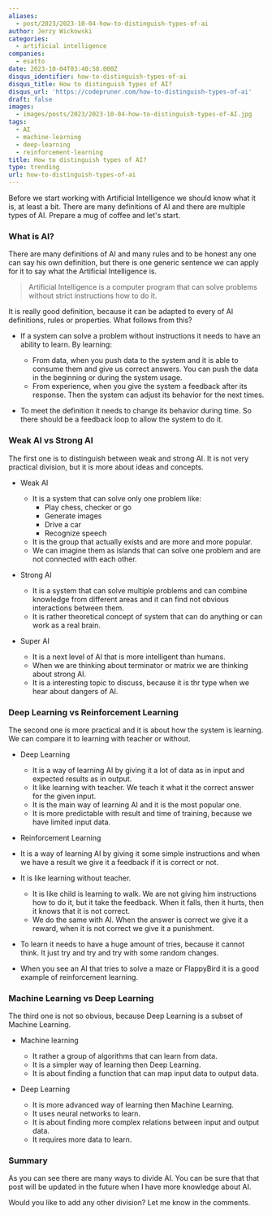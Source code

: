 ```yaml
---
aliases:
  - post/2023/2023-10-04-how-to-distinguish-types-of-ai
author: Jerzy Wickowski
categories:
  - artificial intelligence
companies:
  - esatto
date: 2023-10-04T03:40:58.000Z
disqus_identifier: how-to-distinguish-types-of-ai
disqus_title: How to distinguish types of AI?
disqus_url: 'https://codepruner.com/how-to-distinguish-types-of-ai'
draft: false
images:
  - images/posts/2023/2023-10-04-how-to-distinguish-types-of-AI.jpg
tags:
  - AI
  - machine-learning
  - deep-learning
  - reinforcement-learning
title: How to distinguish types of AI?
type: trending
url: how-to-distinguish-types-of-ai
---
```


Before we start working with Artificial Intelligence we should know what it is, at least a bit. There are many definitions of AI and there are multiple types of AI. Prepare a mug of coffee and let's start.

### What is AI?
There are many definitions of AI and many rules and to be honest any one can say his own definition, but there is one generic sentence we can apply for it to say what the  Artificial Intelligence is. 

> Artificial Intelligence is a computer program that can solve problems without strict instructions how to do it.

It is really good definition, because it can be adapted to every of AI definitions, rules or properties. What follows from this?

- If a system can solve a problem without instructions it needs to have an ability to learn. By learning:
    - From data, when you push data to the system and it is able to consume them and give us correct answers. You can push the data in the beginning or during the system usage.
    - From experience, when you give the system a feedback after its response. Then the system can adjust its behavior for the next times.

- To meet the definition it needs to change its behavior during time. So there should be a feedback loop to allow the system to do it.

### Weak AI vs Strong AI
The first one is to distinguish between weak and strong AI. It is not very practical division, but it is more about ideas and concepts.

- Weak AI 
  - It is a system that can solve only one problem like:
    - Play chess, checker or go
    - Generate images
    - Drive a car
    - Recognize speech
  - It is the group that actually exists and are more and more popular.
  - We can imagine them as islands that can solve one problem and are not connected with each other.

- Strong AI 
  - It is a system that can solve multiple problems and can combine knowledge from different areas and it can find not obvious interactions between them.
  - It is rather theoretical concept of system that can do anything or can work as a real brain.

- Super AI
  - It is a next level of AI that is more intelligent than humans.  
  - When we are thinking about terminator or matrix we are thinking about strong AI.
  - It is a interesting topic to discuss, because it is thr type when we hear about dangers of AI.

### Deep Learning vs Reinforcement Learning
The second one is more practical and it is about how the system is learning. We can compare it to learning with teacher or without.

- Deep Learning
  - It is a way of learning AI by giving it a lot of data as in input and expected results as in output.
  - It like learning with teacher. We teach it what it the correct answer for the given input.
  - It is the main way of learning AI and it is the most popular one.
  - It is more predictable with result and time of training, because we have limited input data.
  
- Reinforcement Learning
 - It is a way of learning AI by giving it some simple instructions and when we have a result we give it a feedback if it is correct or not.
 - It is like learning without teacher. 
   - It is like child is learning to walk. We are not giving him instructions how to do it, but it take the feedback. When it falls, then it hurts, then it knows that it is not correct.
   - We do the same with AI. When the answer is correct we give it a reward, when it is not correct we give it a punishment.
 - To learn it needs to have a huge amount of tries, because it cannot think. It just try and try and try with some random changes.
 - When you see an AI that tries to solve a maze or FlappyBird it is a good example of reinforcement learning.

### Machine Learning vs Deep Learning
The third one is not so obvious, because Deep Learning is a subset of Machine Learning.

- Machine learning
  - It rather a group of algorithms that can learn from data.
  - It is a simpler way of learning then Deep Learning.
  - It is about finding a function that can map input data to output data.

- Deep Learning
  - It is more advanced way of learning then Machine Learning.
  - It uses neural networks to learn.
  - It is about finding more complex relations between input and output data.
  - It requires more data to learn.


### Summary
As you can see there are many ways to divide AI. You can be sure that that post will be updated in the future when I have more knowledge about AI.

Would you like to add any other division? Let me know in the comments.
